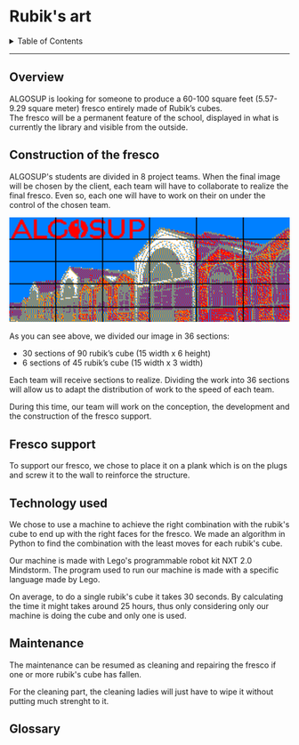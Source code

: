 # Rubik's art

<details>
<summary>Table of Contents</summary>

- [Rubik's art](#rubiks-art)
  - [Overview](#overview)
  - [Construction of the fresco](#construction-of-the-fresco)
  - [Fresco support](#fresco-support)
  - [Technology used](#technology-used)
  - [Maintenance](#maintenance)
  - [Glossary](#glossary)

</details>

---

## Overview

ALGOSUP is looking for someone to produce a 60-100 square feet (5.57-9.29 square meter) fresco entirely made of Rubik’s cubes.  
The fresco will be a permanent feature of the school, displayed in what is currently the library and visible from the outside.

## Construction of the fresco

ALGOSUP's students are divided in 8 project teams. When the final image will be chosen by the client, each team will have to collaborate to realize the final fresco. Even so, each one will have to work on their on under the control of the chosen team.

<img alt="division" src="./../Images/Tasks_division.png" width="600">

As you can see above, we divided our image in 36 sections:
- 30 sections of 90 rubik’s cube (15 width x 6 height)
- 6 sections of 45 rubik’s cube (15 width x 3 width)

Each team will receive sections to realize. Dividing the work into 36 sections will allow us to adapt the distribution of work to the speed of each team.

During this time, our team will work on the conception, the development and the construction of the fresco support.

## Fresco support

To support our fresco, we chose to place it on a plank which is on the plugs and screw it to the wall to reinforce the structure.

## Technology used 

We chose to use a machine to achieve the right combination with the rubik's cube to end up with the right faces for the fresco.
We made an algorithm in Python to find the combination with the least moves for each rubik's cube.

Our machine is made with Lego's programmable robot kit NXT 2.0 Mindstorm. The program used to run our machine is made with a specific language made by Lego.

On average, to do a single rubik's cube it takes 30 seconds. By calculating the time it might takes around 25 hours, thus only considering only our machine is doing the cube and only one is used.

## Maintenance

The maintenance can be resumed as cleaning and repairing the fresco if one or more rubik's cube has fallen. 

For the cleaning part, the cleaning ladies will just have to wipe it without putting much strenght to it.

## Glossary 


